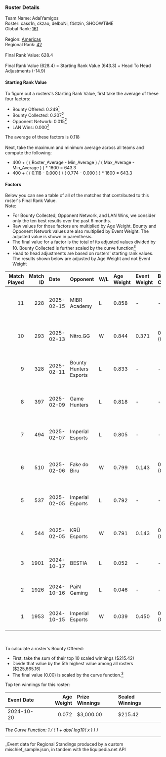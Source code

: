 ### Roster Details<br />
Team Name: AdalYamigos<br />
Roster: cass1n, ckzao, delboNi, f4stzin, SHOOWTiME<br />
Global Rank: [161](../../standings_global_2025_04_07.md)<br />
<br />
Region: [Americas]( ../../standings_americas_2025_04_07.md)<br />
Regional Rank: [42]( ../../standings_americas_2025_04_07.md)<br />
<br />
Final Rank Value:  628.4<br />
<br />
Final Rank Value (628.4) = Starting Rank Value (643.3) + Head To Head Adjustments (-14.9)<br />

#### Starting Rank Value<br />
To figure out a rosters's Starting Rank Value, first take the average of these four factors:<br />
- Bounty Offered: 0.249[<sup>1</sup>](#table2)
- Bounty Collected: 0.207[<sup>2</sup>](#table1)
- Opponent Network: 0.015[<sup>2</sup>](#table1)
- LAN Wins: 0.000[<sup>2</sup>](#table1)

The average of these factors is 0.118<br />
<br />
Next, take the maximum and minimum average across all teams and compute the following:<br />
- 400 + ( ( Roster_Average - Min_Average ) / ( Max_Average - Min_Average ) ) * 1600 = 643.3
- 400 + ( ( 0.118 - 0.000 ) / ( 0.774 - 0.000 ) ) * 1600 = 643.3


#### Factors<br />
Below you can see a table of all of the matches that contributed to this roster's Final Rank Value.<br />
Note:<br />

- For Bounty Collected, Opponent Network, and LAN Wins, we consider only the ten best results over the past 6 months.
- Raw values for those factors are multiplied by Age Weight. Bounty and Opponent Network values are also multiplied by Event Weight. The adjusted value is shown in parenthesis.
- The final value for a factor is the total of its adjusted values divided by 10. Bounty Collected is further scaled by the curve function[<sup>3</sup>](#curveFunction)
- Head to head adjustments are based on rosters' starting rank values. The results shown below are adjusted by Age Weight and not Event Weight
<span id="table1"></span><br />


| Match Played | Match ID | Date       | Opponent               | W/L | Age Weight | Event Weight | Bounty Collected | Opponent Network | LAN Wins  | H2H Adj. | Roster                                     |
| -: | -: | :- | :- | :- | :- | :- | :- | :- | :- | -: | :- |
|           11 |      228 | 2025-02-15 | MIBR Academy           | L   | 0.858      | -            | -                | -                | -         |   -13.32 | cass1n, ckzao, delboNi, f4stzin, SHOOWTiME |
|           10 |      293 | 2025-02-13 | Nitro.GG               | W   | 0.844      | 0.371        | 0.001 (0.000)    | 0.312 (0.098)    | 0 (0.000) |    12.59 | cass1n, ckzao, delboNi, f4stzin, SHOOWTiME |
|            9 |      328 | 2025-02-11 | Bounty Hunters Esports | L   | 0.833      | -            | -                | -                | -         |   -12.40 | cass1n, ckzao, delboNi, f4stzin, SHOOWTiME |
|            8 |      397 | 2025-02-09 | Game Hunters           | L   | 0.818      | -            | -                | -                | -         |   -13.56 | cass1n, ckzao, delboNi, f4stzin, SHOOWTiME |
|            7 |      494 | 2025-02-07 | Imperial Esports       | L   | 0.805      | -            | -                | -                | -         |    -5.01 | cass1n, ckzao, delboNi, f4stzin, SHOOWTiME |
|            6 |      510 | 2025-02-06 | Fake do Biru           | W   | 0.799      | 0.143        | 0.000 (0.000)    | 0.186 (0.021)    | 0 (0.000) |     9.63 | cass1n, ckzao, delboNi, f4stzin, SHOOWTiME |
|            5 |      537 | 2025-02-05 | Imperial Esports       | L   | 0.792      | -            | -                | -                | -         |    -4.95 | cass1n, ckzao, delboNi, f4stzin, SHOOWTiME |
|            4 |      544 | 2025-02-05 | KRÜ Esports            | W   | 0.791      | 0.143        | 0.000 (0.000)    | 0.150 (0.017)    | 0 (0.000) |    11.62 | cass1n, ckzao, delboNi, f4stzin, SHOOWTiME |
|            3 |     1901 | 2024-10-17 | BESTIA                 | L   | 0.052      | -            | -                | -                | -         |    -0.46 | cass1n, delboNi, f4stzin, iDk, shz         |
|            2 |     1926 | 2024-10-16 | PaiN Gaming            | L   | 0.046      | -            | -                | -                | -         |    -0.01 | cass1n, delboNi, f4stzin, iDk, shz         |
|            1 |     1953 | 2024-10-15 | Imperial Esports       | W   | 0.039      | 0.450        | 0.061 (0.001)    | 0.716 (0.013)    | 0 (0.000) |     1.00 | cass1n, delboNi, f4stzin, iDk, shz         |

<br />
<span id="table2"></span><br />
To calculate a roster's Bounty Offered:<br />

- First, take the sum of their top 10 scaled winnings ($215.42)
- Divide that value by the 5th highest value among all rosters ($225,665.16)
- The final value (0.00) is scaled by the curve function.[<sup>3</sup>](#curveFunction)

Top ten winnings for this roster:<br />

| Event Date | Age Weight | Prize Winnings | Scaled Winnings |
| :- | -: | :- | :- |
| 2024-10-20 |      0.072 | $3,000.00      | $215.42         |


<span id="curveFunction"></span>_The Curve Function: 1 / ( 1 + abs( log10( x ) ) )_<br />

---
_Event data for Regional Standings produced by a custom mischief_sample.json, in tandem with the liquipedia.net API<br />
